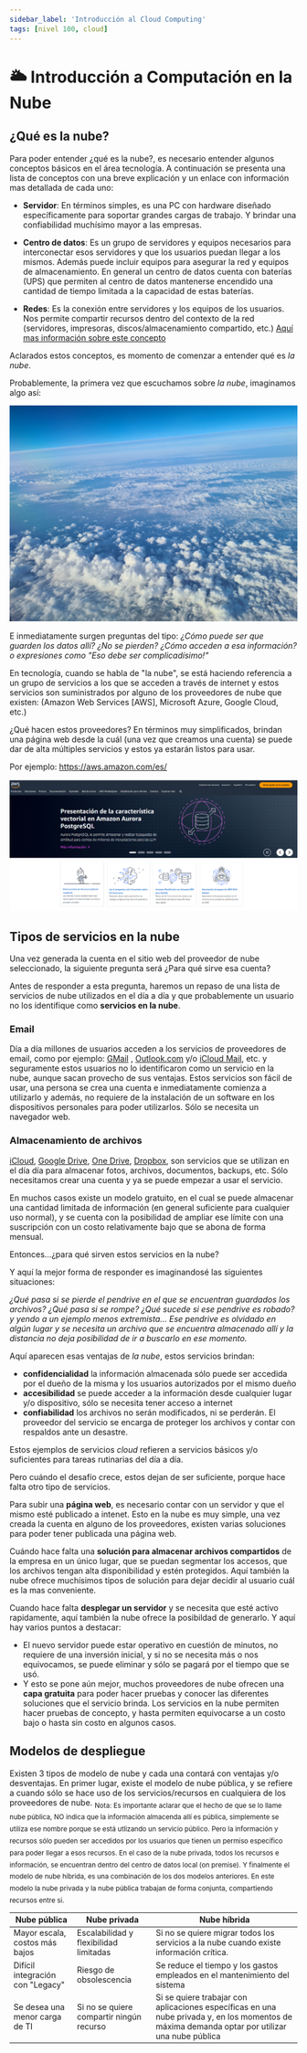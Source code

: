 ```yaml
---
sidebar_label: 'Introducción al Cloud Computing'
tags: [nivel 100, cloud]
---
```


# 🌥️  Introducción a Computación en la Nube

## ¿Qué es la nube?

Para poder entender ¿qué es la nube?, es necesario entender algunos conceptos básicos en el área tecnología.
A continuación se presenta una lista de conceptos con una breve explicación y un enlace con información mas detallada de cada uno:

+ **Servidor**: En términos simples, es una PC con hardware diseñado específicamente para soportar grandes cargas de trabajo. Y brindar una confiabilidad muchísimo mayor a las empresas.


+ **Centro de datos**: Es un grupo de servidores y equipos necesarios para interconectar esos servidores y que los usuarios puedan llegar a los mismos. Además puede incluir equipos para asegurar la red y equipos de almacenamiento. En general un centro de datos cuenta con baterías (UPS) que permiten al centro de datos mantenerse encendido una cantidad de tiempo limitada a la capacidad de estas baterías. 


+ **Redes**: Es la conexión entre servidores y los equipos de los usuarios. Nos permite compartir recursos dentro del contexto de la red (servidores, impresoras, discos/almacenamiento compartido, etc.)
[Aquí mas información sobre este concepto](/docs/fundamentos-de-nube/redes)

Aclarados estos conceptos, es momento de comenzar a entender qué es _la nube_.

Probablemente, la primera vez que escuchamos sobre _la nube_, imaginamos algo así:

![Nubes](./img/clouds.jpg)

E inmediatamente surgen preguntas del tipo: _¿Cómo puede ser que guarden los datos allí? ¿No se pierden? ¿Cómo acceden a esa información? o expresiones como "Eso debe ser complicadísimo!"_

En tecnología, cuando se habla de "la nube", se está haciendo referencia a un grupo de servicios a los que se acceden a través de internet y estos servicios son suministrados por alguno de los proveedores de nube que existen: (Amazon Web Services [AWS], Microsoft Azure, Google Cloud, etc.)

¿Qué hacen estos proveedores? En términos muy simplificados, brindan una página web desde la cuál (una vez que creamos una cuenta) se puede dar de alta múltiples servicios y estos ya estarán listos para usar.

Por ejemplo: https://aws.amazon.com/es/

![AWS CONSOLE](./img/aws_console.png)


## Tipos de servicios en la nube

Una vez generada la cuenta en el sitio web del proveedor de nube seleccionado, la siguiente pregunta será ¿Para qué sirve esa cuenta?

Antes de responder a esta pregunta, haremos un repaso de una lista de servicios de nube utilizados en el día a día y que probablemente un usuario no los identifique como **servicios en la nube**.

### Email
 Día a día millones de usuarios acceden a los servicios de proveedores de email, como por ejemplo: [GMail](https://www.google.com/intl/es-419/gmail/about/) , [Outlook.com](https://www.microsoft.com/es-es/microsoft-365/outlook/email-and-calendar-software-microsoft-outlook) y/o [iCloud Mail](https://www.icloud.com/mail), etc. y seguramente estos usuarios no lo identificaron como un servicio en la nube, aunque sacan provecho de sus ventajas. Estos servicios son fácil de usar, una persona se crea una cuenta e inmediatamente comienza a utilizarlo y además, no requiere de la instalación de un software en los dispositivos personales para poder utilizarlos. Sólo se necesita un navegador web.

### Almacenamiento de archivos
 [iCloud](https://www.icloud.com), [Google Drive](https://www.google.com/intl/es-419/drive/), [One Drive](https://www.microsoft.com/es-ar/microsoft-365/onedrive/online-cloud-storage), [Dropbox](https://www.dropbox.com/official-teams-page), son servicios que se utilizan en el día día para almacenar fotos, archivos, documentos, backups, etc. Sólo necesitamos crear una cuenta y ya se puede empezar a usar el servicio.

En muchos casos existe un modelo gratuito, en el cual se puede almacenar una cantidad limitada de información (en general suficiente para cualquier uso normal), y se cuenta con la posibilidad de ampliar ese límite con una suscripción con un costo relativamente bajo que se abona de forma mensual.

Entonces…¿para qué sirven estos servicios en la nube?

Y aquí la mejor forma de responder es imaginandosé las siguientes situaciones: 

_¿Qué pasa si se pierde el pendrive en el que se encuentran guardados los archivos? ¿Qué pasa si se rompe? ¿Qué sucede si ese pendrive es robado? y yendo a un ejemplo menos extremista… Ese pendrive es olvidado en algún lugar y se necesita un archivo que se encuentra almacenado allí y la distancia no deja posibilidad de ir a buscarlo en ese momento._

Aquí aparecen esas ventajas de _la nube_, estos servicios brindan:
- **confidencialidad** la información almacenada sólo puede ser accedida por el dueño de la misma y los usuarios autorizados por el mismo dueño
- **accesibilidad** se puede acceder a la información desde cualquier lugar y/o dispositivo, sólo se necesita tener acceso a internet
- **confiabilidad** los archivos no serán modificados, ni se perderán. El proveedor del servicio se encarga de proteger los archivos y contar con respaldos ante un desastre.

Estos ejemplos de servicios _cloud_ refieren a servicios básicos y/o suficientes para tareas rutinarias del día a día.

Pero cuándo el desafío crece, estos dejan de ser suficiente, porque hace falta otro tipo de servicios.

Para subir una **página web**, es necesario contar con un servidor y que el mismo esté publicado a intenet. Esto en la nube es muy simple, una vez creada la cuenta en alguno de los proveedores, existen varias soluciones para poder tener publicada una página web.

Cuándo hace falta una **solución para almacenar archivos compartidos** de la empresa en un único lugar, que se puedan segmentar los accesos, que los archivos tengan alta disponibilidad y estén protegidos. Aquí también la nube ofrece muchísimos tipos de solución para dejar decidir al usuario cuál es la mas conveniente.

Cuando hace falta **desplegar un servidor** y se necesita que esté activo rapidamente, aquí también la nube ofrece la posibildad de generarlo. 
Y aquí hay varios puntos a destacar:
- El nuevo servidor puede estar operativo en cuestión de minutos, no requiere de una inversión inicial, y si no se necesita más o nos equivocamos, se puede eliminar y sólo se pagará por el tiempo que se usó.
- Y esto se pone aún mejor, muchos proveedores de nube ofrecen una **capa gratuita** para poder hacer pruebas y conocer las diferentes soluciones que el servicio brinda.
Los servicios en la nube permiten hacer pruebas de concepto, y hasta permiten equivocarse a un costo bajo o hasta sin costo en algunos casos.


## Modelos de despliegue

Existen 3 tipos de modelo de nube y cada una contará con ventajas y/o desventajas.
En primer lugar, existe el modelo de nube pública, y se refiere a cuando sólo se hace uso de los servicios/recursos en cualquiera de los proveedores de nube.
<sub> Nota: Es importante aclarar que el hecho de que se lo llame nube pública, NO indica que la información almacenda allí es pública, simplemente se utiliza ese nombre porque se está utlizando un servicio público. Pero la información y recursos sólo pueden ser accedidos por los usuarios que tienen un permiso específico para poder llegar a esos recursos.
En el caso de la nube privada, todos los recursos e información, se encuentran dentro del centro de datos local (on premise).
Y finalmente el modelo de nube híbrida, es una combinación de los dos modelos anteriores. En este modelo la nube privada y la nube pública trabajan de forma conjunta, compartiendo recursos entre si.</sub>



| Nube pública | Nube privada | Nube híbrida |
| ------------ | ------------ | ------------ |
| Mayor escala, costos más bajos | Escalabilidad y flexibilidad limitadas | Si no se quiere migrar todos los servicios a la nube cuando existe información crítica. |
| Difícil integración con "Legacy" | Riesgo de obsolescencia | Se reduce el tiempo y los gastos empleados en el mantenimiento del sistema |
| Se desea una menor carga de TI | Si no se quiere compartir ningún recurso | Si se quiere trabajar con aplicaciones específicas en una nube privada y, en los momentos de máxima demanda optar por utilizar una nube pública |
    
